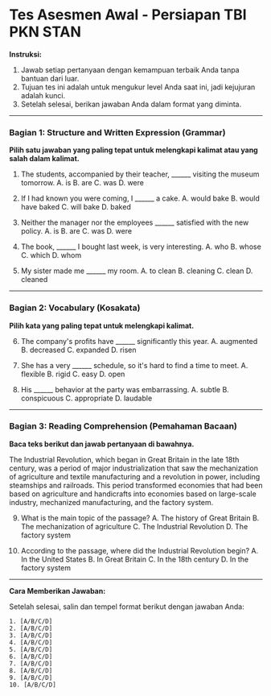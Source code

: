 # Tes Asesmen Awal - Persiapan TBI PKN STAN

**Instruksi:**

1.  Jawab setiap pertanyaan dengan kemampuan terbaik Anda tanpa bantuan dari luar.
2.  Tujuan tes ini adalah untuk mengukur level Anda saat ini, jadi kejujuran adalah kunci.
3.  Setelah selesai, berikan jawaban Anda dalam format yang diminta.

---

### **Bagian 1: Structure and Written Expression (Grammar)**

**Pilih satu jawaban yang paling tepat untuk melengkapi kalimat atau yang salah dalam kalimat.**

1.  The students, accompanied by their teacher, ______ visiting the museum tomorrow.
    A. is
    B. are
    C. was
    D. were

2.  If I had known you were coming, I ______ a cake.
    A. would bake
    B. would have baked
    C. will bake
    D. baked

3.  Neither the manager nor the employees ______ satisfied with the new policy.
    A. is
    B. are
    C. was
    D. were

4.  The book, ______ I bought last week, is very interesting.
    A. who
    B. whose
    C. which
    D. whom

5.  My sister made me ______ my room.
    A. to clean
    B. cleaning
    C. clean
    D. cleaned

---

### **Bagian 2: Vocabulary (Kosakata)**

**Pilih kata yang paling tepat untuk melengkapi kalimat.**

6.  The company's profits have ______ significantly this year.
    A. augmented
    B. decreased
    C. expanded
    D. risen

7.  She has a very ______ schedule, so it's hard to find a time to meet.
    A. flexible
    B. rigid
    C. easy
    D. open

8.  His ______ behavior at the party was embarrassing.
    A. subtle
    B. conspicuous
    C. appropriate
    D. laudable

---

### **Bagian 3: Reading Comprehension (Pemahaman Bacaan)**

**Baca teks berikut dan jawab pertanyaan di bawahnya.**

The Industrial Revolution, which began in Great Britain in the late 18th century, was a period of major industrialization that saw the mechanization of agriculture and textile manufacturing and a revolution in power, including steamships and railroads. This period transformed economies that had been based on agriculture and handicrafts into economies based on large-scale industry, mechanized manufacturing, and the factory system.

9.  What is the main topic of the passage?
    A. The history of Great Britain
    B. The mechanization of agriculture
    C. The Industrial Revolution
    D. The factory system

10. According to the passage, where did the Industrial Revolution begin?
    A. In the United States
    B. In Great Britain
    C. In the 18th century
    D. In the factory system

---

**Cara Memberikan Jawaban:**

Setelah selesai, salin dan tempel format berikut dengan jawaban Anda:

```
1. [A/B/C/D]
2. [A/B/C/D]
3. [A/B/C/D]
4. [A/B/C/D]
5. [A/B/C/D]
6. [A/B/C/D]
7. [A/B/C/D]
8. [A/B/C/D]
9. [A/B/C/D]
10. [A/B/C/D]
```
